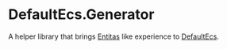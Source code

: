 # DefaultEcs.Generator

A helper library that brings [Entitas](https://github.com/sschmid/Entitas-CSharp) like experience to [DefaultEcs](https://github.com/Doraku/DefaultEcs).
